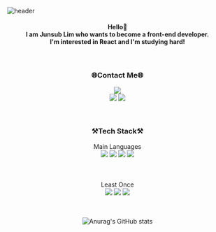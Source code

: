 ![header](https://capsule-render.vercel.app/api?type=Waving&color=ffff48&height=200&section=header&text=Welcome%20My%20Github!&fontColor=f3f3f3&fontSize=50&fontAlignY=40)
<br />


<div align="center">
<h4>
Hello🙌<br />
I am Junsub Lim who wants to become a front-end developer.<br />
I'm interested in React and I'm studying hard!
</h4>

<br />

<div align="center">
<h3>🌐Contact Me🌐</h3>
<a href="" target="_blank"><img src="https://img.shields.io/badge/zzzzk9113@gmail.com-EA4335?style=for-the-badge&logo=gmail&logoColor=white"/></a><br/>
<a href="https://www.facebook.com/profile.php?id=100028591356922" target="_blank"><img src="https://img.shields.io/badge/facebook-1877F2?style=for-the-badge&logo=facebook&logoColor=white"/></a>
<a href="https://www.instagram.com/subsub_593/" target="blank"><img src="https://img.shields.io/badge/instagram-E4405F?style=for-the-badge&logo=instagram&logoColor=white"/></a>
</div>
<br />
<br />

<div align="center">
  
<h3>⚒Tech Stack⚒</h3>
Main Languages<br />
<img src="https://img.shields.io/badge/html-E34F26?style=for-the-badge&logo=html5&logoColor=white">
<img src="https://img.shields.io/badge/css-1572B6?style=for-the-badge&logo=css3&logoColor=white">
<img src="https://img.shields.io/badge/JavaScript-F7DF1E?style=for-the-badge&logo=JavaScript&logoColor=black">
<img src="https://img.shields.io/badge/react-61DAFB?style=for-the-badge&logo=react&logoColor=black">
<br /><br /><br /><br />
Least Once<br />
<img src="https://img.shields.io/badge/python-3776AB?style=for-the-badge&logo=python&logoColor=white">
  <img src="https://img.shields.io/badge/mysql-4479A1?style=for-the-badge&logo=mysql&logoColor=white">
  <img src="https://img.shields.io/badge/Java-4B4B77?style=for-the-badge&logo=&logoColor=white">
</div>
<br />
<br />

  ![Anurag's GitHub stats](https://github-readme-stats.vercel.app/api?username=junsub123&&show_icons=true&theme=cobalt)

</div>
